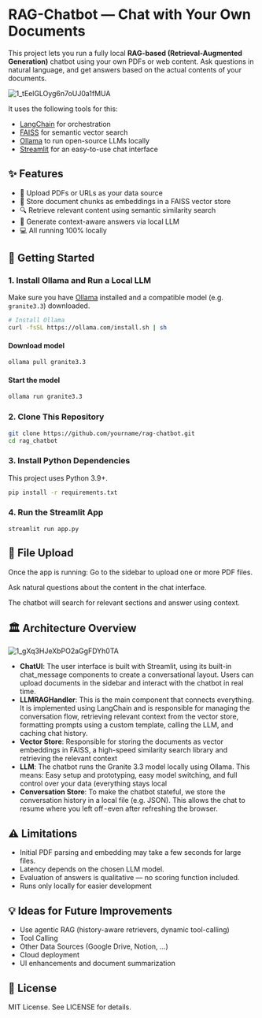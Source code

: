 # RAG-Chatbot — Chat with Your Own Documents


This project lets you run a fully local **RAG-based (Retrieval-Augmented Generation)** chatbot using your own PDFs or web content. Ask questions in natural language, and get answers based on the actual contents of your documents.

![1_tEelGLOyg6n7oUJ0a1fMUA](https://github.com/user-attachments/assets/ec00a9d7-53f7-4c52-b51c-0c565f92521c)

It uses the following tools for this:
- [LangChain](https://www.langchain.com/) for orchestration
- [FAISS](https://github.com/facebookresearch/faiss) for semantic vector search
- [Ollama](https://ollama.com) to run open-source LLMs locally
- [Streamlit](https://streamlit.io) for an easy-to-use chat interface

## ✨ Features

- 📄 Upload PDFs or URLs as your data source
- 🧠 Store document chunks as embeddings in a FAISS vector store
- 🔍 Retrieve relevant content using semantic similarity search
- 💬 Generate context-aware answers via local LLM
- 💻 All running 100% locally


## 🚀 Getting Started

### 1. Install Ollama and Run a Local LLM

Make sure you have [Ollama](https://ollama.com) installed and a compatible model (e.g. `granite3.3`) downloaded.

```bash
# Install Ollama
curl -fsSL https://ollama.com/install.sh | sh
```

#### Download model
```bash
ollama pull granite3.3
```

#### Start the model
```bash 
ollama run granite3.3
```

### 2. Clone This Repository
```bash
git clone https://github.com/yourname/rag-chatbot.git
cd rag_chatbot
```

### 3. Install Python Dependencies

This project uses Python 3.9+.

```bash
pip install -r requirements.txt
```

### 4. Run the Streamlit App
```streamlit run app.py```



## 📂 File Upload
Once the app is running: Go to the sidebar to upload one or more PDF files.

Ask natural questions about the content in the chat interface.

The chatbot will search for relevant sections and answer using context.



## 🏛️ Architecture Overview
![1_gXq3HJeXbPO2aGgFDYh0TA](https://github.com/user-attachments/assets/b492d7a7-d280-40ff-b92b-534cd1c415e7)

- **ChatUI**: The user interface is built with Streamlit, using its built-in chat_message components to create a conversational layout. Users can upload documents in the sidebar and interact with the chatbot in real time.
- **LLMRAGHandler**: This is the main component that connects everything. It is implemented using LangChain and is responsible for managing the conversation flow, retrieving relevant context from the vector store, formatting prompts using a custom template, calling the LLM, and caching chat history.
- **Vector Store**: Responsible for storing the documents as vector embeddings in FAISS, a high-speed similarity search library and retrieving the relevant context
-  **LLM**: The chatbot runs the Granite 3.3 model locally using Ollama. This means: Easy setup and prototyping, easy model switching, and full control over your data (everything stays local
- **Conversation Store**: To make the chatbot stateful, we store the conversation history in a local file (e.g. JSON). This allows the chat to resume where you left off - even after refreshing the browser.


  
## ⚠️ Limitations
- Initial PDF parsing and embedding may take a few seconds for large files.
- Latency depends on the chosen LLM model.
- Evaluation of answers is qualitative — no scoring function included.
- Runs only locally for easier development



## 💡 Ideas for Future Improvements
- Use agentic RAG (history-aware retrievers, dynamic tool-calling)
- Tool Calling
- Other Data Sources (Google Drive, Notion, ...)
- Cloud deployment
- UI enhancements and document summarization


## 📄 License
MIT License. See LICENSE for details.
